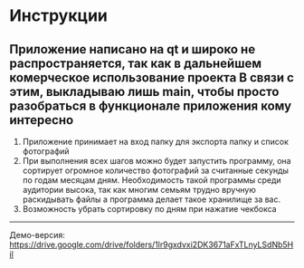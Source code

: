 # Инструкции

Приложение написано на qt и широко не распространяется, так как в дальнейшем комерческое использование проекта
В связи с этим, выкладываю лишь main, чтобы просто разобраться в функционале приложения кому интересно
--------------------------------
1) Приложение принимает на вход папку для экспорта папку и список фотографий
2) При выполнения всех шагов можно будет запустить программу, она сортирует огромное количество фотографий за считанные секунды
по годам месяцам дням. Необходимость такой программы среди аудитории высока, так как многим семьям трудно вручную раскидывать файлы
а программа делает такое хранилище за вас. 
3) Возможность убрать сортировку по дням при нажатие чекбокса
--------------------------------
Демо-версия: https://drive.google.com/drive/folders/1lr9gxdvxi2DK3671aFxTLnyLSdNb5Hil
